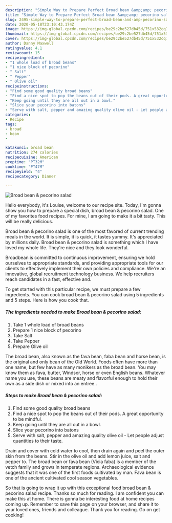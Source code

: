 ```yaml
---
description: "Simple Way to Prepare Perfect Broad bean &amp;amp; pecorino salad"
title: "Simple Way to Prepare Perfect Broad bean &amp;amp; pecorino salad"
slug: 2495-simple-way-to-prepare-perfect-broad-bean-and-amp-pecorino-salad
date: 2020-05-18T23:10:43.174Z
image: https://img-global.cpcdn.com/recipes/be29c2be527db45d/751x532cq70/broad-bean-pecorino-salad-recipe-main-photo.jpg
thumbnail: https://img-global.cpcdn.com/recipes/be29c2be527db45d/751x532cq70/broad-bean-pecorino-salad-recipe-main-photo.jpg
cover: https://img-global.cpcdn.com/recipes/be29c2be527db45d/751x532cq70/broad-bean-pecorino-salad-recipe-main-photo.jpg
author: Danny Maxwell
ratingvalue: 4.1
reviewcount: 15
recipeingredient:
- "1 whole load of broad beans"
- "1 nice block of pecorino"
- " Salt"
- " Pepper"
- " Olive oil"
recipeinstructions:
- "Find some good quality broad beans"
- "Find a nice spot to pop the beans out of their pods. A great opportunity to be mindful."
- "Keep going until they are all out in a bowl."
- "Slice your pecorino into batons"
- "Serve with salt, pepper and amazing quality olive oil - Let people adjust quantities to their taste."
categories:
- Recipe
tags:
- broad
- bean
- 

katakunci: broad bean  
nutrition: 274 calories
recipecuisine: American
preptime: "PT32M"
cooktime: "PT47M"
recipeyield: "4"
recipecategory: Dinner

---
```



![Broad bean &amp; pecorino salad](https://img-global.cpcdn.com/recipes/be29c2be527db45d/751x532cq70/broad-bean-pecorino-salad-recipe-main-photo.jpg)

Hello everybody, it's Louise, welcome to our recipe site. Today, I'm gonna show you how to prepare a special dish, broad bean &amp; pecorino salad. One of my favorites food recipes. For mine, I am going to make it a bit tasty. This will be really delicious.

Broad bean &amp; pecorino salad is one of the most favored of current trending meals in the world. It is simple, it is quick, it tastes yummy. It's appreciated by millions daily. Broad bean &amp; pecorino salad is something which I have loved my whole life. They're nice and they look wonderful.

Broadbean is committed to continuous improvement, ensuring we hold ourselves to appropriate standards, and providing appropriate tools for our clients to effectively implement their own policies and compliance. We&#39;re an innovative, global recruitment technology business. We help recruiters reach candidates in a fast, effective and.


To get started with this particular recipe, we must prepare a few ingredients. You can cook broad bean &amp; pecorino salad using 5 ingredients and 5 steps. Here is how you cook that.

<!--inarticleads1-->

##### The ingredients needed to make Broad bean &amp; pecorino salad:

1. Take 1 whole load of broad beans
1. Prepare 1 nice block of pecorino
1. Take  Salt
1. Take  Pepper
1. Prepare  Olive oil


The broad bean, also known as the fava bean, faba bean and horse bean, is the original and only bean of the Old World. Foods often have more than one name, but few have as many monikers as the broad bean. You may know them as fava, butter, Windsor, horse or even English beans. Whatever name you use, these beans are meaty and flavorful enough to hold their own as a side dish or mixed into an entree.. 

<!--inarticleads2-->

##### Steps to make Broad bean &amp; pecorino salad:

1. Find some good quality broad beans
1. Find a nice spot to pop the beans out of their pods. A great opportunity to be mindful.
1. Keep going until they are all out in a bowl.
1. Slice your pecorino into batons
1. Serve with salt, pepper and amazing quality olive oil - Let people adjust quantities to their taste.


Drain and cover with cold water to cool, then drain again and peel the outer skin from the beans. Stir in the olive oil and add lemon juice, salt and pepper to. The broad bean or fava bean (Vicia faba) is a member of the vetch family and grows in temperate regions. Archaeological evidence suggests that it was one of the first foods cultivated by man. Fava bean is one of the ancient cultivated cool season vegetables. 

So that is going to wrap it up with this exceptional food broad bean &amp; pecorino salad recipe. Thanks so much for reading. I am confident you can make this at home. There is gonna be interesting food at home recipes coming up. Remember to save this page on your browser, and share it to your loved ones, friends and colleague. Thank you for reading. Go on get cooking!
